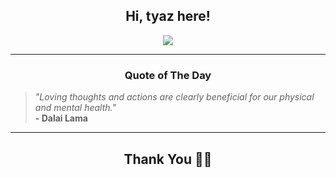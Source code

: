 <h2 align="center"> Hi, tyaz here!</h2>

<p align="center">
<a href="https://github.com/tyazx" alt="github streak"><img src="https://dvst-streak.herokuapp.com/?user=tyazx&theme=tokyonight&fire=DD472C"></a>
</p>

<hr>
<h3 align="center">Quote of The Day</h3>
<p align="center">
<blockquote>
<i>"Loving thoughts and actions are clearly beneficial for our physical and mental health."</i>
<br>
<b>- Dalai Lama</b>
</blockquote>
</p>


<hr>
<h2 align="center">Thank You 🙏🏼</h2>
